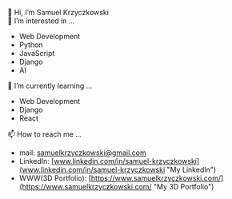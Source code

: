 👋 Hi, I’m Samuel Krzyczkowski  
👀 I’m interested in ...
* Web Development
* Python
* JavaScript
* Django
* AI  
   
🌱 I’m currently learning ...
* Web Development
* Django
* React

📫 How to reach me ...
* mail: [samuelkrzyczkowski@gmail.com](samuelkrzyczkowski@gmail.com "My mail")
* LinkedIn: [www.linkedin.com/in/samuel-krzyczkowski](www.linkedin.com/in/samuel-krzyczkowski "My LinkedIn")
* WWW(3D Portfolio): [https://www.samuelkrzyczkowski.com/](https://www.samuelkrzyczkowski.com/ "My 3D Portfolio")
